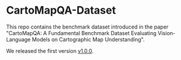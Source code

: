 # CartoMapQA-Dataset
This repo contains the benchmark dataset introduced in the paper "CartoMapQA: A Fundamental Benchmark Dataset Evaluating Vision-Language Models on Cartographic Map Understanding".

We released the first version [v1.0.0](https://github.com/ungquanghuy-kddi/CartoMapQA-Dataset/releases/tag/v1.0.0).